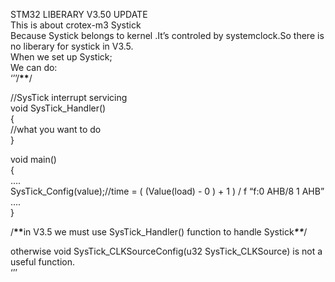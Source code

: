 <p>STM32 LIBERARY V3.50  UPDATE<br>This is about crotex-m3 Systick<br>Because Systick belongs to kernel .It’s controled by systemclock.So there is no liberary for systick in V3.5.<br>When we set up Systick;<br>We can do:<br>‘’’/<strong><strong><strong><strong><strong><strong><strong><strong><strong><strong><strong><strong>**</strong></strong></strong></strong></strong></strong></strong></strong></strong></strong></strong></strong>/</p>
<p>//SysTick interrupt servicing<br>void SysTick_Handler()<br>{<br>    //what you want to do<br>}</p>
<p>void main()<br>{<br>    ….<br>    SysTick_Config(value);//time  =  ( (Value(load) - 0 )  + 1 ) / f  “f:0 AHB/8  1 AHB”<br>    ….<br>}</p>
<p>/<strong>**</strong>in V3.5 we must use SysTick_Handler() function to handle Systick<strong><strong><em>**</em></strong></strong>/</p>
<p>otherwise void SysTick_CLKSourceConfig(u32 SysTick_CLKSource) is not a useful function.<br>‘’’</p>
